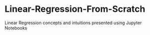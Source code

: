# Linear-Regression-From-Scratch
Linear Regression concepts and intuitions presented using Jupyter Notebooks

